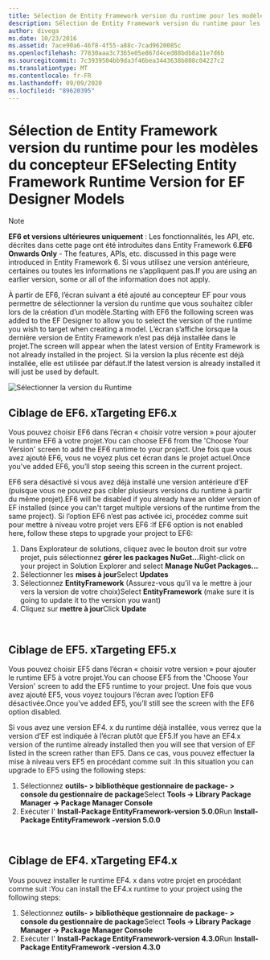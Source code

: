 ```yaml
---
title: Sélection de Entity Framework version du runtime pour les modèles du concepteur EF-EF6
description: Sélection de Entity Framework version du runtime pour les modèles du concepteur EF dans Entity Framework 6
author: divega
ms.date: 10/23/2016
ms.assetid: 7ace90a6-46f8-4f55-a88c-7cad9620085c
ms.openlocfilehash: 77830aaa3c7365e05e867d4ced88bdb8a11e7d6b
ms.sourcegitcommit: 7c3939504bb9da3f46bea3443638b808c04227c2
ms.translationtype: MT
ms.contentlocale: fr-FR
ms.lasthandoff: 09/09/2020
ms.locfileid: "89620395"
---
```

# <a name="selecting-entity-framework-runtime-version-for-ef-designer-models"></a><span data-ttu-id="2ba94-103">Sélection de Entity Framework version du runtime pour les modèles du concepteur EF</span><span class="sxs-lookup"><span data-stu-id="2ba94-103">Selecting Entity Framework Runtime Version for EF Designer Models</span></span>
> [!NOTE]
> <span data-ttu-id="2ba94-104">**EF6 et versions ultérieures uniquement** : Les fonctionnalités, les API, etc. décrites dans cette page ont été introduites dans Entity Framework 6.</span><span class="sxs-lookup"><span data-stu-id="2ba94-104">**EF6 Onwards Only** - The features, APIs, etc. discussed in this page were introduced in Entity Framework 6.</span></span> <span data-ttu-id="2ba94-105">Si vous utilisez une version antérieure, certaines ou toutes les informations ne s’appliquent pas.</span><span class="sxs-lookup"><span data-stu-id="2ba94-105">If you are using an earlier version, some or all of the information does not apply.</span></span>

<span data-ttu-id="2ba94-106">À partir de EF6, l’écran suivant a été ajouté au concepteur EF pour vous permettre de sélectionner la version du runtime que vous souhaitez cibler lors de la création d’un modèle.</span><span class="sxs-lookup"><span data-stu-id="2ba94-106">Starting with EF6 the following screen was added to the EF Designer to allow you to select the version of the runtime you wish to target when creating a model.</span></span> <span data-ttu-id="2ba94-107">L’écran s’affiche lorsque la dernière version de Entity Framework n’est pas déjà installée dans le projet.</span><span class="sxs-lookup"><span data-stu-id="2ba94-107">The screen will appear when the latest version of Entity Framework is not already installed in the project.</span></span> <span data-ttu-id="2ba94-108">Si la version la plus récente est déjà installée, elle est utilisée par défaut.</span><span class="sxs-lookup"><span data-stu-id="2ba94-108">If the latest version is already installed it will just be used by default.</span></span>

![Sélectionner la version du Runtime](~/ef6/media/screen.png)

## <a name="targeting-ef6x"></a><span data-ttu-id="2ba94-110">Ciblage de EF6. x</span><span class="sxs-lookup"><span data-stu-id="2ba94-110">Targeting EF6.x</span></span>

<span data-ttu-id="2ba94-111">Vous pouvez choisir EF6 dans l’écran « choisir votre version » pour ajouter le runtime EF6 à votre projet.</span><span class="sxs-lookup"><span data-stu-id="2ba94-111">You can choose EF6 from the 'Choose Your Version' screen to add the EF6 runtime to your project.</span></span> <span data-ttu-id="2ba94-112">Une fois que vous avez ajouté EF6, vous ne voyez plus cet écran dans le projet actuel.</span><span class="sxs-lookup"><span data-stu-id="2ba94-112">Once you've added EF6, you’ll stop seeing this screen in the current project.</span></span>

<span data-ttu-id="2ba94-113">EF6 sera désactivé si vous avez déjà installé une version antérieure d’EF (puisque vous ne pouvez pas cibler plusieurs versions du runtime à partir du même projet).</span><span class="sxs-lookup"><span data-stu-id="2ba94-113">EF6 will be disabled if you already have an older version of EF installed (since you can't target multiple versions of the runtime from the same project).</span></span> <span data-ttu-id="2ba94-114">Si l’option EF6 n’est pas activée ici, procédez comme suit pour mettre à niveau votre projet vers EF6 :</span><span class="sxs-lookup"><span data-stu-id="2ba94-114">If EF6 option is not enabled here, follow these steps to upgrade your project to EF6:</span></span>

1.  <span data-ttu-id="2ba94-115">Dans Explorateur de solutions, cliquez avec le bouton droit sur votre projet, puis sélectionnez **gérer les packages NuGet...**</span><span class="sxs-lookup"><span data-stu-id="2ba94-115">Right-click on your project in Solution Explorer and select **Manage NuGet Packages...**</span></span>
2.  <span data-ttu-id="2ba94-116">Sélectionner les **mises à jour**</span><span class="sxs-lookup"><span data-stu-id="2ba94-116">Select **Updates**</span></span>
3.  <span data-ttu-id="2ba94-117">Sélectionnez **EntityFramework** (Assurez-vous qu’il va le mettre à jour vers la version de votre choix)</span><span class="sxs-lookup"><span data-stu-id="2ba94-117">Select **EntityFramework** (make sure it is going to update it to the version you want)</span></span>
4.  <span data-ttu-id="2ba94-118">Cliquez sur **mettre à jour**</span><span class="sxs-lookup"><span data-stu-id="2ba94-118">Click **Update**</span></span>

 

## <a name="targeting-ef5x"></a><span data-ttu-id="2ba94-119">Ciblage de EF5. x</span><span class="sxs-lookup"><span data-stu-id="2ba94-119">Targeting EF5.x</span></span>

<span data-ttu-id="2ba94-120">Vous pouvez choisir EF5 dans l’écran « choisir votre version » pour ajouter le runtime EF5 à votre projet.</span><span class="sxs-lookup"><span data-stu-id="2ba94-120">You can choose EF5 from the 'Choose Your Version' screen to add the EF5 runtime to your project.</span></span> <span data-ttu-id="2ba94-121">Une fois que vous avez ajouté EF5, vous voyez toujours l’écran avec l’option EF6 désactivée.</span><span class="sxs-lookup"><span data-stu-id="2ba94-121">Once you've added EF5, you’ll still see the screen with the EF6 option disabled.</span></span>

<span data-ttu-id="2ba94-122">Si vous avez une version EF4. x du runtime déjà installée, vous verrez que la version d’EF est indiquée à l’écran plutôt que EF5.</span><span class="sxs-lookup"><span data-stu-id="2ba94-122">If you have an EF4.x version of the runtime already installed then you will see that version of EF listed in the screen rather than EF5.</span></span> <span data-ttu-id="2ba94-123">Dans ce cas, vous pouvez effectuer la mise à niveau vers EF5 en procédant comme suit :</span><span class="sxs-lookup"><span data-stu-id="2ba94-123">In this situation you can upgrade to EF5 using the following steps:</span></span>

1.  <span data-ttu-id="2ba94-124">Sélectionnez **outils- &gt; bibliothèque gestionnaire de package- &gt; console du gestionnaire de package**</span><span class="sxs-lookup"><span data-stu-id="2ba94-124">Select **Tools -&gt; Library Package Manager -&gt; Package Manager Console**</span></span>
2.  <span data-ttu-id="2ba94-125">Exécuter l' **Install-Package EntityFramework-version 5.0.0**</span><span class="sxs-lookup"><span data-stu-id="2ba94-125">Run **Install-Package EntityFramework -version 5.0.0**</span></span>

 

## <a name="targeting-ef4x"></a><span data-ttu-id="2ba94-126">Ciblage de EF4. x</span><span class="sxs-lookup"><span data-stu-id="2ba94-126">Targeting EF4.x</span></span>

<span data-ttu-id="2ba94-127">Vous pouvez installer le runtime EF4. x dans votre projet en procédant comme suit :</span><span class="sxs-lookup"><span data-stu-id="2ba94-127">You can install the EF4.x runtime to your project using the following steps:</span></span>

1.  <span data-ttu-id="2ba94-128">Sélectionnez **outils- &gt; bibliothèque gestionnaire de package- &gt; console du gestionnaire de package**</span><span class="sxs-lookup"><span data-stu-id="2ba94-128">Select **Tools -&gt; Library Package Manager -&gt; Package Manager Console**</span></span>
2.  <span data-ttu-id="2ba94-129">Exécuter l' **Install-Package EntityFramework-version 4.3.0**</span><span class="sxs-lookup"><span data-stu-id="2ba94-129">Run **Install-Package EntityFramework -version 4.3.0**</span></span>
